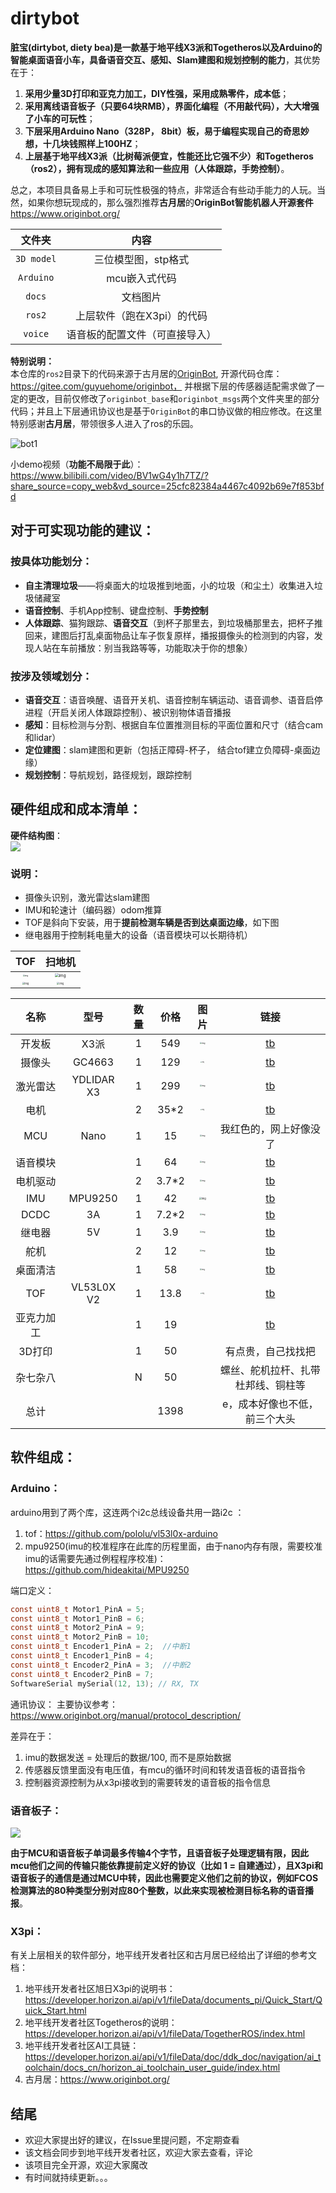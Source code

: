 # dirtybot
**脏宝(dirtybot, diety bea)是一款基于地平线X3派和Togetheros以及Arduino的智能桌面语音小车，具备语音交互、感知、Slam建图和规划控制的能力**，其优势在于：  
1. **采用少量3D打印和亚克力加工，DIY性强，采用成熟零件，成本低**；
2. **采用离线语音板子（只要64块RMB），界面化编程（不用敲代码），大大增强了小车的可玩性**；
3. **下层采用Arduino Nano（328P， 8bit）板，易于编程实现自己的奇思妙想，十几块钱照样上100HZ**；
4. **上层基于地平线X3派（比树莓派便宜，性能还比它强不少）和Togetheros（ros2），拥有现成的感知算法和一些应用（人体跟踪，手势控制）**。  

总之，本项目具备易上手和可玩性极强的特点，非常适合有些动手能力的人玩。当然，如果你想玩现成的，那么强烈推荐**古月居**的**OriginBot智能机器人开源套件**https://www.originbot.org/

| 文件夹  | 内容  |
|:--:|:--:|
|  `3D model`   |   三位模型图，stp格式     |
|  `Arduino`  |  mcu嵌入式代码  |
|  `docs`     |   文档图片    |
|  `ros2`    |    上层软件（跑在X3pi）的代码       |  
|   `voice`   |  语音板的配置文件（可直接导入）  |


**特别说明：**  
本仓库的`ros2`目录下的代码来源于古月居的[OriginBot](https://gitee.com/guyuehome/originbot), 开源代码仓库：https://gitee.com/guyuehome/originbot， 并根据下层的传感器适配需求做了一定的更改，目前仅修改了`originbot_base`和`originbot_msgs`两个文件夹里的部分代码；并且上下层通讯协议也是基于`OriginBot`的串口协议做的相应修改。在这里特别感谢**古月居**，带领很多人进入了ros的乐园。

![bot1](docs/pic/bot1.png) 

小demo视频（**功能不局限于此**）： https://www.bilibili.com/video/BV1wG4y1h7TZ/?share_source=copy_web&vd_source=25cfc82384a4467c4092b69e7f853bfd  

## 对于可实现功能的建议：
### 按具体功能划分：

- **自主清理垃圾**——将桌面大的垃圾推到地面，小的垃圾（和尘土）收集进入垃圾储藏室
- **语音控制**、手机App控制、键盘控制、**手势控制**
- **人体跟踪**、猫狗跟踪、**语音交互**（到杯子那里去，到垃圾桶那里去，把杯子推回来，建图后打乱桌面物品让车子恢复原样，播报摄像头的检测到的内容，发现人站在车前播放：别当我路等等，功能取决于你的想象）

### 按涉及领域划分：

- **语音交互**：语音唤醒、语音开关机、语音控制车辆运动、语音调参、语音启停进程（开启关闭人体跟踪控制）、被识别物体语音播报
- **感知**：目标检测与分割、根据自车位置推测目标的平面位置和尺寸（结合cam和lidar）
- **定位建图**：slam建图和更新（包括正障碍-杯子， 结合tof建立负障碍-桌面边缘）
- **规划控制**：导航规划，路径规划，跟踪控制

## 硬件组成和成本清单：
**硬件结构图**：  
![](docs/pic/hard.jpg)  
### 说明：
- 摄像头识别，激光雷达slam建图
- IMU和轮速计（编码器）odom推算
- TOF是斜向下安装，用于**提前检测车辆是否到达桌面边缘**，如下图
- 继电器用于控制耗电量大的设备（语音模块可以长期待机）

|  TOF  |  扫地机    | 
| :--: | :--: |  
|   <img src="docs/car/3.jpg" alt="img" style="zoom:20%;" />   |  <img src="docs/car/4.jpg" alt="img" style="zoom:40%;"/>    | 
| <img src="docs/pic/dirtybot_model1.png" alt="img" style="zoom:24%;" /> | <img src="docs/pic/dirtybot_model2.png" alt="img" style="zoom:25%;" />  |



|     名称     | 型号 | 数量 | 价格 |                          图片                                    |   链接   |
| :----------: | :--: | :--: | :--: | :----------------------------------------------------------: | :--: |
|    开发板    | X3派 |  1   |  549 | <img src="docs/pic/-16668862277965.png" alt="img" style="zoom:20%;" /> |   [tb](https://detail.tmall.com/item.htm?id=675925264685&spm=a1z09.2.0.0.4cf12e8dC3JTZy&_u=s1fg0d4t2a70&skuId=5036279679562)  |
|    摄像头    |   GC4663   |  1   |  129  | <img src="docs/pic/-16668862366527.png" alt="img" style="zoom:15%;" /> |  [tb](https://detail.tmall.com/item.htm?id=675925264685&spm=a1z09.2.0.0.4cf12e8dC3JTZy&_u=s1fg0d4t2a70&skuId=5036279679562)   |
|   激光雷达   |   YDLIDAR X3   |  1   |  299    | <img src="docs/pic/-16668862397339.png" alt="img" style="zoom: 20%;" /> |   [tb](https://detail.tmall.com/item.htm?id=677279767739&spm=a1z09.2.0.0.4cf12e8dC3JTZy&_u=s1fg0d4teb410)   |
|     电机     |      |  2   |   35*2   | <img src="docs/pic/-166688626961711.png" alt="img" style="zoom:13%;" /> |   [tb](https://item.taobao.com/item.htm?spm=a1z09.2.0.0.4cf12e8dC3JTZy&id=654142226246&_u=s1fg0d4te9e4)   |
|     MCU      | Nano |  1   |  15    | <img src="docs/pic/-166688628094913.png" alt="img" style="zoom:20%;" /> |   我红色的，网上好像没了   |
|   语音模块   |      |  1   |   64    | <img src="docs/pic/-166688628359415.png" alt="img" style="zoom:20%;" /> |  [tb](https://item.taobao.com/item.htm?spm=a1z09.2.0.0.4cf12e8dC3JTZy&id=648997376593&_u=s1fg0d4tc8fb)     |
|   电机驱动   |      |  2   |  3.7*2    | <img src="docs/pic/-166688628568317.png" alt="img" style="zoom:20%;" /> |   [tb](https://item.taobao.com/item.htm?spm=a1z09.2.0.0.4cf12e8dC3JTZy&id=530924739903&_u=s1fg0d4tfe7f)   |
|     IMU      |   MPU9250   |  1   |  42   | <img src="docs/pic/-166688630100419.png" alt="img" style="zoom:25%;" /> |   [tb](https://item.taobao.com/item.htm?spm=a1z09.2.0.0.4cf12e8dC3JTZy&id=536735464800&_u=s1fg0d4t36f2)   |
|     DCDC     |   3A   |  1   |   7.2*2   | <img src="docs/pic/-166688630399921.png" alt="img" style="zoom:20%;" /> |  [tb](https://item.taobao.com/item.htm?spm=a1z09.2.0.0.4cf12e8dC3JTZy&id=644686235082&_u=s1fg0d4tf625)    |
|    继电器    |  5V    |  1   |   3.9   | <img src="docs/pic/-166688630667023.png" alt="img" style="zoom:20%;" /> |   [tb](https://item.taobao.com/item.htm?spm=a1z09.2.0.0.4cf12e8dC3JTZy&id=546724904969&_u=s1fg0d4t5760)  |
|     舵机     |      |  2   |   12  | <img src="docs/pic/-166688630942625.png" alt="img" style="zoom:20%;" /> |  [tb](https://detail.tmall.com/item.htm?id=608897138062&spm=a1z09.2.0.0.4cf12e8dC3JTZy&_u=s1fg0d4t3282)   |
|   桌面清洁   |      |  1   |   58   | <img src="docs/pic/-16668862021513.png" alt="img" style="zoom:18%;" /> |   [tb](https://detail.tmall.com/item.htm?_u=s1fg0d4t8a33&id=666891204728&spm=a1z09.2.0.0.4cf12e8dC3JTZy)   |
| TOF | VL53L0X V2 | 1| 13.8|  <img src="docs/pic/tof.png" alt="img" style="zoom:13%;" /> |  [tb](https://item.taobao.com/item.htm?spm=a1z09.2.0.0.4cf12e8dC3JTZy&id=561265041365&_u=s1fg0d4t719e) |
| 亚克力加工 |   |  1 |  19  |    |     [tb](https://detail.tmall.com/item.htm?_u=s1fg0d4t8040&id=637989965455&spm=a1z09.2.0.0.4cf12e8dC3JTZy)  |
| 3D打印  |   |   1  |   50  |    |  有点贵，自己找找把  |
| 杂七杂八 |  |   N   |   50  |   |    螺丝、舵机拉杆、扎带杜邦线、铜柱等                 |
|  总计   |   |       |   1398     |   |  e，成本好像也不低，前三个大头      |

## 软件组成：    

### Arduino：  
arduino用到了两个库，这连两个i2c总线设备共用一路i2c ：  
1. tof：https://github.com/pololu/vl53l0x-arduino
2. mpu9250(imu的校准程序在此库的历程里面，由于nano内存有限，需要校准imu的话需要先通过例程程序校准)：https://github.com/hideakitai/MPU9250    

端口定义：
```c
const uint8_t Motor1_PinA = 5;    
const uint8_t Motor1_PinB = 6;
const uint8_t Motor2_PinA = 9;
const uint8_t Motor2_PinB = 10;
const uint8_t Encoder1_PinA = 2;  //中断1
const uint8_t Encoder1_PinB = 4;
const uint8_t Encoder2_PinA = 3;  //中断2
const uint8_t Encoder2_PinB = 7;
SoftwareSerial mySerial(12, 13); // RX, TX
```
通讯协议：
主要协议参考：https://www.originbot.org/manual/protocol_description/ 

差异在于：
1. imu的数据发送 = 处理后的数据/100, 而不是原始数据
2. 传感器反馈里面没有电压值，有mcu的循环时间和转发语音板的语音指令
3. 控制器资源控制为从x3pi接收到的需要转发的语音板的指令信息

### 语音板子：
![](docs/pic/l2.jpg)  

**由于MCU和语音板子单词最多传输4个字节，且语音板子处理逻辑有限，因此mcu他们之间的传输只能依靠提前定义好的协议（比如 1  = 自建通过），且X3pi和语音板子的通信是通过MCU中转，因此也需要定义他们之前的协议，例如FCOS检测算法的80种类型分别对应80个整数，以此来实现被检测目标名称的语音播报**。

### X3pi：
有关上层相关的软件部分，地平线开发者社区和古月居已经给出了详细的参考文档：
1. 地平线开发者社区旭日X3pi的说明书：https://developer.horizon.ai/api/v1/fileData/documents_pi/Quick_Start/Quick_Start.html
2. 地平线开发者社区Togetheros的说明：https://developer.horizon.ai/api/v1/fileData/TogetherROS/index.html
3. 地平线开发者社区AI工具链：https://developer.horizon.ai/api/v1/fileData/doc/ddk_doc/navigation/ai_toolchain/docs_cn/horizon_ai_toolchain_user_guide/index.html
4. 古月居：https://www.originbot.org/

## 结尾
- 欢迎大家提出好的建议，在Issue里提问题，不定期查看
- 该文档会同步到地平线开发者社区，欢迎大家去查看，评论
- 该项目完全开源，欢迎大家魔改
- 有时间就持续更新。。。